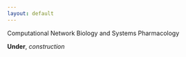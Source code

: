 ```yaml
---
layout: default
---
```


Computational Network Biology and Systems Pharmacology 


**Under**, _construction_

#
#
